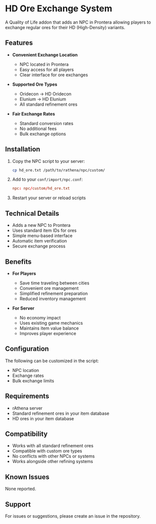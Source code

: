 # HD Ore Exchange System

A Quality of Life addon that adds an NPC in Prontera allowing players to exchange regular ores for their HD (High-Density) variants.

## Features

- **Convenient Exchange Location**
  - NPC located in Prontera
  - Easy access for all players
  - Clear interface for ore exchanges

- **Supported Ore Types**
  - Oridecon → HD Oridecon
  - Elunium → HD Elunium
  - All standard refinement ores

- **Fair Exchange Rates**
  - Standard conversion rates
  - No additional fees
  - Bulk exchange options

## Installation

1. Copy the NPC script to your server:
   ```bash
   cp hd_ore.txt /path/to/rathena/npc/custom/
   ```

2. Add to your `conf/import/npc.conf`:
   ```conf
   npc: npc/custom/hd_ore.txt
   ```

3. Restart your server or reload scripts

## Technical Details

- Adds a new NPC to Prontera
- Uses standard item IDs for ores
- Simple menu-based interface
- Automatic item verification
- Secure exchange process

## Benefits

- **For Players**
  - Save time traveling between cities
  - Convenient ore management
  - Simplified refinement preparation
  - Reduced inventory management

- **For Server**
  - No economy impact
  - Uses existing game mechanics
  - Maintains item value balance
  - Improves player experience

## Configuration

The following can be customized in the script:
- NPC location
- Exchange rates
- Bulk exchange limits

## Requirements

- rAthena server
- Standard refinement ores in your item database
- HD ores in your item database

## Compatibility

- Works with all standard refinement ores
- Compatible with custom ore types
- No conflicts with other NPCs or systems
- Works alongside other refining systems

## Known Issues

None reported.

## Support

For issues or suggestions, please create an issue in the repository. 